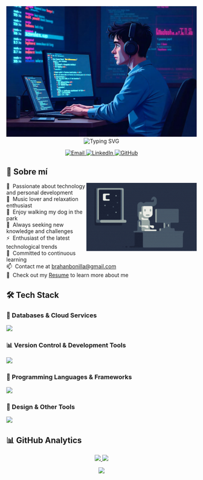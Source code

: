<div align="center">
  <img src="https://github.com/Toowaa/Toowaa/blob/main/logo.png" width="800"/>
  
  <!-- Animated text -->
  <img src="https://readme-typing-svg.demolab.com?font=Fira+Code&weight=600&size=28&duration=3000&pause=1000&color=70A5FD&center=true&vCenter=true&width=435&lines=Hello%2C+I'm+Brahan!;Full+Stack+Developer;Always+Learning+New+Things" alt="Typing SVG" />
</div>

<!-- Profile Views Counter -->



<p align="center">
  <a href="mailto:brahanbonilla@gmail.com">
    <img src="https://skillicons.dev/icons?i=gmail" alt="Email" width="30"/>
  </a>
  <a href="https://www.linkedin.com/in/brahanbonilla">
    <img src="https://skillicons.dev/icons?i=linkedin" alt="LinkedIn" width="30"/>
  </a>
  <a href="https://github.com/toowaa">
    <img src="https://skillicons.dev/icons?i=github" alt="GitHub" width="30"/>
  </a>
</p>

<h2>🚀 Sobre mí</h2>
<!-- About me section with custom formatting -->
<div>
  <img alt="Night Coding" src="https://raw.githubusercontent.com/AVS1508/AVS1508/master/assets/Night-Coding.gif" align="right" height="180"/>
  
🎯 &nbsp;Passionate about technology and personal development\
🎵 &nbsp;Music lover and relaxation enthusiast\
🌳 &nbsp;Enjoy walking my dog in the park\
🔮 &nbsp;Always seeking new knowledge and challenges\
⚡ &nbsp;Enthusiast of the latest technological trends\
🌟 &nbsp;Committed to continuous learning\
📫 &nbsp;Contact me at brahanbonilla@gmail.com\
🎨 &nbsp;Check out my [Resume](https://drive.google.com/file/d/1UMDeXWUUV0VzqySmlfc2IWXSLfXe-XJS/view?usp=sharing) to learn more about me

</div>

<h2> 🛠 Tech Stack </h2>

<h3> 💾 Databases & Cloud Services </h3>
<p align="left">
  <a href="#">
    <img src="https://skillicons.dev/icons?i=firebase,mysql,postgres,sqlite,supabase&perline=12" />
  </a>
</p>

<h3> 📊 Version Control & Development Tools </h3>
<p align="left">
  <a href="#">
    <img src="https://skillicons.dev/icons?i=docker,git,github,postman,powershell,vim,vscode&perline=12" />
  </a>
</p>

<h3> 🔧 Programming Languages & Frameworks </h3>
<p align="left">
  <a href="#">
    <img src="https://skillicons.dev/icons?i=angular,astro,bash,bootstrap,c,cpp,cs,css,html,java,jquery,js,materialui,nestjs,nextjs,nodejs,php,pnpm,py,react,spring,tailwind,tensorflow,ts,vite&perline=12" />
  </a>
</p>

<h3> 🎨 Design & Other Tools </h3>
<p align="left">
  <a href="#">
    <img src="https://skillicons.dev/icons?i=ai,androidstudio,arduino,blender,discord,eclipse,linkedin,linux,ps,stackoverflow,ubuntu,unity,vercel&perline=12" />
  </a>
</p>

<h2> 📊 GitHub Analytics </h2>
<!-- GitHub Stats Cards with custom theme -->
<p align="center">
  <a href="https://github.com/toowaa">
    <img height="180em" src="https://github-readme-stats-eight-theta.vercel.app/api?username=toowaa&show_icons=true&theme=tokyonight&include_all_commits=true&count_private=true"/>
  </a>
  <a href="https://github.com/toowaa">
    <img height="180em" src="https://github-readme-stats-eight-theta.vercel.app/api/top-langs/?username=toowaa&layout=compact&langs_count=8&theme=tokyonight"/>
  </a>
</p>




<!-- Footer -->
<p align="center">
  <img src="https://capsule-render.vercel.app/api?type=waving&color=gradient&height=100&section=footer"/>
</p>

